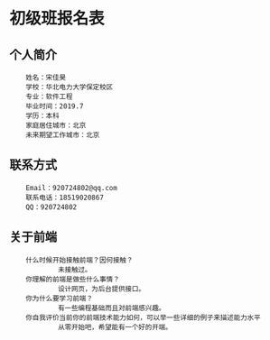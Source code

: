 # 初级班报名表




## 个人简介

        姓名：宋佳昊
        学校：华北电力大学保定校区
        专业：软件工程
        毕业时间：2019.7
        学历：本科
        家庭居住城市：北京
        未来期望工作城市：北京

## 联系方式

        Email：920724802@qq.com
        联系电话：18519020867
        QQ：920724802

## 关于前端

        什么时候开始接触前端？因何接触？
                未接触过。
        你理解的前端是做些什么事情？
                设计网页，为后台提供接口。
        你为什么要学习前端？
                有一些编程基础而且对前端感兴趣。
        你自我评价当前你的前端技术能力如何，可以举一些详细的例子来描述能力水平
                从零开始吧，希望能有一个好的开端。
